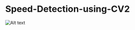 # Speed-Detection-using-CV2
![Alt text](http://C:/Users/HP/Documents/JyupiterNotebook/SpeedDetection "Output")


